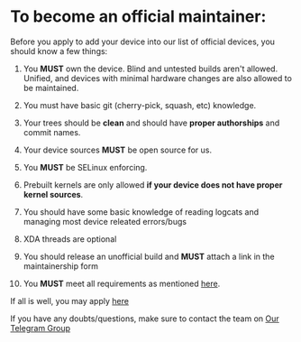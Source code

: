 # To become an official maintainer:

Before you apply to add your device into our list of official devices, you should know a few things:

1. You **MUST** own the device. Blind and untested builds aren't allowed. Unified, and devices with minimal hardware changes are also allowed to be maintained.

2. You must have basic git (cherry-pick, squash, etc) knowledge.

3. Your trees should be **clean** and should have **proper authorships** and commit names.

4. Your device sources **MUST** be open source for us.

5. You **MUST** be SELinux enforcing.

6. Prebuilt kernels are only allowed **if your device does not have proper kernel sources**.

7. You should have some basic knowledge of reading logcats and managing most device releated errors/bugs

8. XDA threads are optional

9. You should release an unofficial build and **MUST** attach a link in the maintainership form

10. You **MUST** meet all requirements as mentioned [here](devicereq.md).

If all is well, you may apply [here](https://github.com/RisingOSS-devices/official/issues/new/choose)

If you have any doubts/questions, make sure to contact the team on [Our Telegram Group](https://t.me/RisingOSG)
